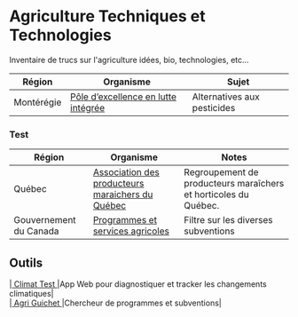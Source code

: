 # Agriculture Techniques et Technologies
Inventaire de trucs sur l'agriculture idées, bio, technologies, etc...

|Région|Organisme|Sujet|
|---|---|---|
|Montérégie|[Pôle d’excellence en lutte intégrée](http://agrobonsens.com/qui-est-le-peli/)|Alternatives aux pesticides|
  
    
### Test
|Région|Organisme|Notes|
|---|---|---|
|Québec|[Association des producteurs maraichers du Québec](https://apmquebec.com/)|Regroupement de producteurs maraîchers et horticoles du Québec.|
|Gouvernement du Canada|[Programmes et services agricoles](https://agriculture.canada.ca/fr/programmes)|Filtre sur les diverses subventions|
  
  
## Outils  
|[ Climat Test ](https://risquesclimatiques.apmquebec.com/diagnostics)|App Web pour diagnostiquer et tracker les changements climatiques|  
|[ Agri Guichet ](https://agpal.ca/en/search-agpal?region=Quebec&pageSize=25&sort=score:desc)|Chercheur de programmes et subventions|  
  
  
